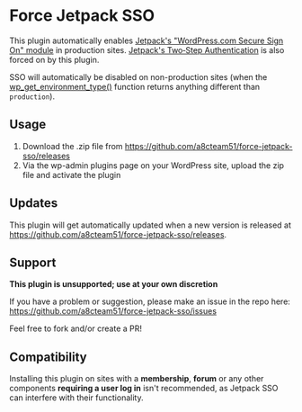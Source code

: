 # Force Jetpack SSO

This plugin automatically enables [Jetpack's "WordPress.com Secure Sign On" module](https://jetpack.com/support/sso/) in production sites. [Jetpack's Two‑Step Authentication](https://jetpack.com/support/sso/#requiring-two-step-authentication) is also forced on by this plugin.

SSO will automatically be disabled on non-production sites (when the [wp_get_environment_type()](https://developer.wordpress.org/reference/functions/wp_get_environment_type/) function returns anything different than `production`). 

## Usage

1. Download the .zip file from https://github.com/a8cteam51/force-jetpack-sso/releases
2. Via the wp-admin plugins page on your WordPress site, upload the zip file and activate the plugin

## Updates

This plugin will get automatically updated when a new version is released at https://github.com/a8cteam51/force-jetpack-sso/releases.

## Support

**This plugin is unsupported; use at your own discretion**

If you have a problem or suggestion, please make an issue in the repo here: https://github.com/a8cteam51/force-jetpack-sso/issues

Feel free to fork and/or create a PR!

## Compatibility

Installing this plugin on sites with a **membership**, **forum** or any other components **requiring a user log in** isn't recommended, as Jetpack SSO can interfere with their functionality.
